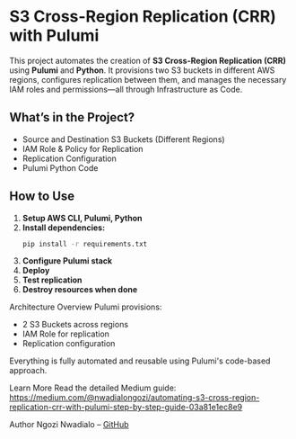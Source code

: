 # S3 Cross-Region Replication (CRR) with Pulumi

This project automates the creation of **S3 Cross-Region Replication (CRR)** using **Pulumi** and **Python**. It provisions two S3 buckets in different AWS regions, configures replication between them, and manages the necessary IAM roles and permissions—all through Infrastructure as Code.

## What’s in the Project?

- Source and Destination S3 Buckets (Different Regions)
- IAM Role & Policy for Replication
- Replication Configuration
- Pulumi Python Code

## How to Use

1. **Setup AWS CLI, Pulumi, Python**
2. **Install dependencies:**
   ```bash
   pip install -r requirements.txt
3. **Configure Pulumi stack**
4. **Deploy**
5. **Test replication**
6. **Destroy resources when done**

Architecture Overview
Pulumi provisions:
- 2 S3 Buckets across regions
- IAM Role for replication
- Replication configuration

Everything is fully automated and reusable using Pulumi's code-based approach.

Learn More
Read the detailed Medium guide: https://medium.com/@nwadialongozi/automating-s3-cross-region-replication-crr-with-pulumi-step-by-step-guide-03a81e1ec8e9

Author
Ngozi Nwadialo – [GitHub](https://github.com/Ngozi-N)


